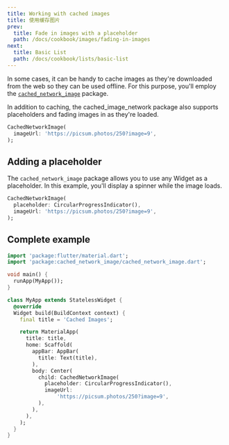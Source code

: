 ```yaml
---
title: Working with cached images
title: 使用缓存图片
prev:
  title: Fade in images with a placeholder
  path: /docs/cookbook/images/fading-in-images
next:
  title: Basic List
  path: /docs/cookbook/lists/basic-list
---
```


In some cases, it can be handy to cache images as they're downloaded from the
web so they can be used offline. For this purpose, you'll employ the
[`cached_network_image`]({{site.pub-pkg}}/cached_network_image) package.

In addition to caching, the cached_image_network package also supports
placeholders and fading images in as they're loaded.

<!-- skip -->
```dart
CachedNetworkImage(
  imageUrl: 'https://picsum.photos/250?image=9',
);
```

## Adding a placeholder

The `cached_network_image` package allows you to use any Widget as a
placeholder. In this example, you'll display a spinner while the image loads.

<!-- skip -->
```dart
CachedNetworkImage(
  placeholder: CircularProgressIndicator(),
  imageUrl: 'https://picsum.photos/250?image=9',
);
```

## Complete example

<!-- skip -->
```dart
import 'package:flutter/material.dart';
import 'package:cached_network_image/cached_network_image.dart';

void main() {
  runApp(MyApp());
}

class MyApp extends StatelessWidget {
  @override
  Widget build(BuildContext context) {
    final title = 'Cached Images';

    return MaterialApp(
      title: title,
      home: Scaffold(
        appBar: AppBar(
          title: Text(title),
        ),
        body: Center(
          child: CachedNetworkImage(
            placeholder: CircularProgressIndicator(),
            imageUrl:
                'https://picsum.photos/250?image=9',
          ),
        ),
      ),
    );
  }
}
```
